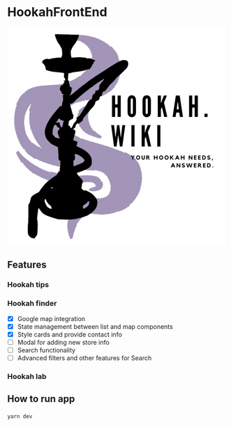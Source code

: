 # HookahFrontEnd

![Logo](./src/assets/logo.png)

## Features

### Hookah tips
### Hookah finder
- [x] Google map integration
- [x] State management between list and map components
- [x] Style cards and provide contact info
- [ ] Modal for adding new store info
- [ ] Search functionality
- [ ] Advanced filters and other features for Search

### Hookah lab

## How to run app

`yarn dev`
